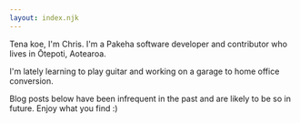 ```yaml
---
layout: index.njk
---
```


Tena koe, I'm Chris. I'm a Pakeha software developer and contributor who lives in Ōtepoti, Aotearoa.

I'm lately learning to play guitar and working on a garage to home office conversion.

Blog posts below have been infrequent in the past and are likely to be so in future. Enjoy what you find :)
